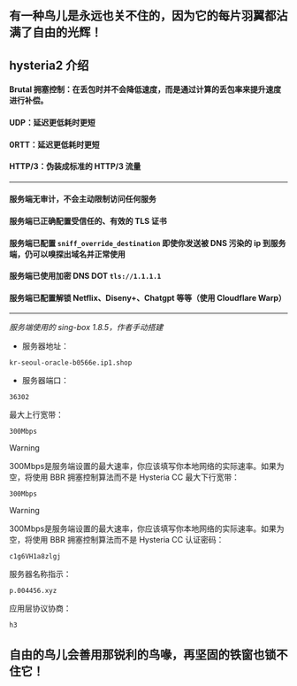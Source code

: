 ## 有一种鸟儿是永远也关不住的，因为它的每片羽翼都沾满了自由的光辉！


## hysteria2 介绍
#### Brutal 拥塞控制：在丢包时并不会降低速度，而是通过计算的丢包率来提升速度进行补偿。
#### UDP：延迟更低耗时更短
#### 0RTT：延迟更低耗时更短
#### HTTP/3：伪装成标准的 HTTP/3 流量
---------
#### 服务端无审计，不会主动限制访问任何服务
#### 服务端已正确配置受信任的、有效的 TLS 证书
#### 服务端已配置 ```sniff_override_destination``` 即使你发送被 DNS 污染的 ip 到服务端，仍可以嗅探出域名并正常使用
#### 服务端已使用加密 DNS DOT ```tls://1.1.1.1 ```
#### 服务端已配置解锁 Netflix、Diseny+、Chatgpt 等等（使用 Cloudflare Warp）
_______
*服务端使用的 sing-box 1.8.5，作者手动搭建*

+ 服务器地址：
```
kr-seoul-oracle-b0566e.ip1.shop
```
+ 服务器端口：
```
36302
```
最大上行宽带：
```
300Mbps
```
> [!WARNING]
> 300Mbps是服务端设置的最大速率，你应该填写你本地网络的实际速率。如果为空，将使用 BBR 拥塞控制算法而不是 Hysteria CC
最大下行宽带：
```
300Mbps
```
> [!WARNING]
> 300Mbps是服务端设置的最大速率，你应该填写你本地网络的实际速率。如果为空，将使用 BBR 拥塞控制算法而不是 Hysteria CC
认证密码：
```
c1g6VH1a8zlgj
```
服务器名称指示：
```
p.004456.xyz
```
应用层协议协商：
```
h3
```





## 自由的鸟儿会善用那锐利的鸟喙，再坚固的铁窗也锁不住它！
